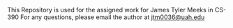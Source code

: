 This Repository is used for the assigned work for James Tyler Meeks in CS-390
For any questions, please email the author at jtm0036@uah.edu
